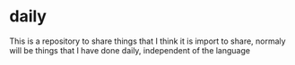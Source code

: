 # daily
This is a repository to share things that I think it is import to share, normaly will be things that I have done daily, independent of the language
